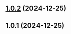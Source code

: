## [1.0.2](https://github.com/7ucg/baron-baileys/compare/v1.0.1...v1.0.2) (2024-12-25)



## 1.0.1 (2024-12-25)



